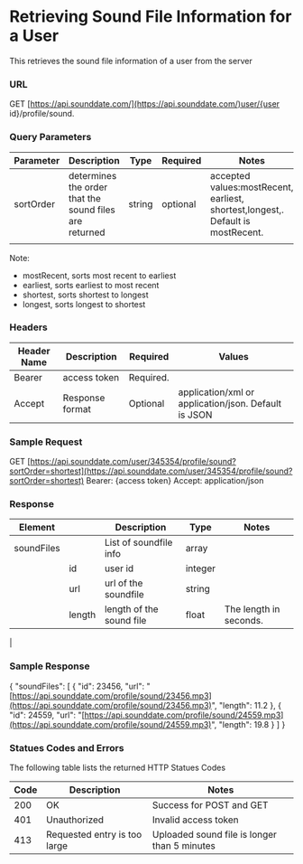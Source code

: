 # Retrieving Sound File Information for a User

This retrieves the sound file information of a user from the server

### URL

GET [https://api.sounddate.com/](https://api.sounddate.com/)user/{user id}/profile/sound.

### Query Parameters

| Parameter | Description | Type | Required | Notes |
| --- | --- | --- | --- | --- |
| sortOrder | determines the order that the sound files are returned | string | optional | accepted values:mostRecent, earliest, shortest,longest,. Default is mostRecent. |
|  |  |  |  |  |

Note:

- mostRecent, sorts most recent to earliest
- earliest, sorts earliest to most recent
- shortest, sorts shortest to longest
- longest, sorts longest to shortest

### Headers

| Header Name | Description | Required | Values |
| --- | --- | --- | --- |
| Bearer | access token | Required. |  |
| Accept | Response format | Optional | application/xml or application/json. Default is JSON |

### Sample Request

GET [https://api.sounddate.com/user/345354/profile/sound?sortOrder=shortest](https://api.sounddate.com/user/345354/profile/sound?sortOrder=shortest)
Bearer: {access token}
Accept: application/json

### Response

| Element |  | Description | Type | Notes |
| --- | --- | --- | --- | --- |
| soundFiles |  | List of soundfile info | array |  |
|  | id | user id | integer |  |
|  | url | url of the soundfile | string |  |
|  | length | length of the sound file | float | The length in seconds.
 |

### Sample Response

{
"soundFiles": [
{
"id": 23456,
"url": "[https://api.sounddate.com/profile/sound/23456.mp3](https://api.sounddate.com/profile/sound/23456.mp3)",
"length": 11.2
},
{
"id": 24559,
"url": "[https://api.sounddate.com/profile/sound/24559.mp3](https://api.sounddate.com/profile/sound/24559.mp3)",
"length": 19.8
}
]
}

### Statues Codes and Errors

The following table lists the returned HTTP Statues Codes

| Code | Description | Notes |
| --- | --- | --- |
| 200 | OK | Success for POST and GET |
| 401 | Unauthorized | Invalid access token |
| 413 | Requested entry is too large | Uploaded sound file is longer than 5 minutes |